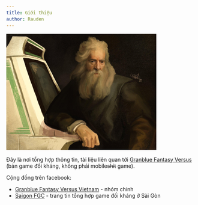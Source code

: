 ```yaml
---
title: Giới thiệu
author: Rauden
---
```


![Anime fighter năm 1633 ([bản phục chế][2])](boomer.png)

Đây là nơi tổng hợp thông tin, tài liệu liên quan tới [Granblue Fantasy
Versus][5] (bản game đối kháng, không phải mobile~~shit~~ game).

Cộng đồng trên facebook:

- [Granblue Fantasy Versus Vietnam][3] - nhóm chính
- [Saigon FGC][4] - trang tin tổng hợp game đối kháng ở Sài Gòn

[2]: https://commons.wikimedia.org/wiki/File:Rembrandt_Harmensz._van_Rijn_163.jpg
[3]: https://www.facebook.com/groups/GBVSVietnam
[4]: https://www.facebook.com/SaigonFGC
[5]: http://granbluefantasyvs.com/
